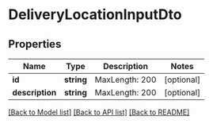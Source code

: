 # DeliveryLocationInputDto

## Properties
Name | Type | Description | Notes
------------ | ------------- | ------------- | -------------
**id** | **string** | MaxLength: 200 | [optional] 
**description** | **string** | MaxLength: 200 | [optional] 

[[Back to Model list]](../README.md#documentation-for-models) [[Back to API list]](../README.md#documentation-for-api-endpoints) [[Back to README]](../README.md)


